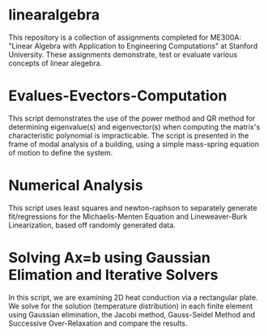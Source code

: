 # linearalgebra
This repository is a collection of assignments completed for ME300A: "Linear Algebra with Application to Engineering Computations" at Stanford University. These assignments demonstrate, test or evaluate various concepts of linear alegebra. 

# Evalues-Evectors-Computation
This script demonstrates the use of the power method and QR method for determining eigenvalue(s) and eigenvector(s) when computing the matrix's characteristic polynomial is impracticable. The script is presented in the frame of modal analysis of a building, using a simple mass-spring equation of motion to define the system. 

# Numerical Analysis
This script uses least squares and newton-raphson to separately generate fit/regressions for the Michaelis-Menten Equation and Lineweaver-Burk Linearization, based off randomly generated data. 

# Solving Ax=b using Gaussian Elimation and Iterative Solvers 
In this script, we are examining 2D heat conduction via a rectangular plate. We solve for the solution (temperature distribution) in each finite element using Gaussian elimination, the Jacobi method, Gauss-Seidel Method and Successive Over-Relaxation and compare the results. 
